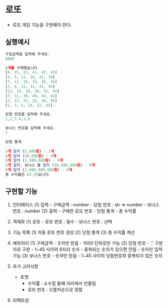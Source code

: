 # 로또
- 로또 게임 기능을 구현해야 한다.

## 실행예시
```jsx
구입금액을 입력해 주세요.
8000

8개를 구매했습니다.
[8, 21, 23, 41, 42, 43]
[3, 5, 11, 16, 32, 38]
[7, 11, 16, 35, 36, 44]
[1, 8, 11, 31, 41, 42]
[13, 14, 16, 38, 42, 45]
[7, 11, 30, 40, 42, 43]
[2, 13, 22, 32, 38, 45]
[1, 3, 5, 14, 22, 45]

당첨 번호를 입력해 주세요.
1,2,3,4,5,6

보너스 번호를 입력해 주세요.
7

당첨 통계
---
3개 일치 (5,000원) - 1개
4개 일치 (50,000원) - 0개
5개 일치 (1,500,000원) - 0개
5개 일치, 보너스 볼 일치 (30,000,000원) - 0개
6개 일치 (2,000,000,000원) - 0개
총 수익률은 62.5%입니다.
```

## 구현할 기능
1. 인터페이스
    (1) 입력
        - 구매금액 : number
        - 당첨 번호 : str => number
        - 보너스 번호 : number
    (2) 출력
        - 구매한 로또 번호
        - 당첨 통계
        - 총 수익률

2. 객체화
    (1) 로또
        - 로또 번호 : 필수
        - 보너스 번호 : 선택

3. 기능 목록
    (1) 자동 로또 번호 생성
    (2) 당첨 통계
    (3) 총 수익률 계산

4. 예외처리
    (1) 구매금액
        - 숫자만 받음
        - 1000 단위로만 가능
    (2) 당첨 번호
        - ',' 구분자로 구분
        - 1~45 사이의 6자리 숫자
        - 중복되는 숫자가 있으면 안됨
        - 숫자만 입력 가능
    (3) 보너스 번호
        - 숫자만 받음
        - 1~45 사이의 당첨번호와 중복되지 않은 숫자

5. 추가 고려사항
    - 포맷
        - 수익률 : 소수점 둘째 자리에서 반올림
        - 로또 번호 : 오름차순으로 정렬

6. 리팩토링
